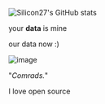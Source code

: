 ![Silicon27's GitHub stats](https://github-readme-stats.vercel.app/api?username=Silicon27&show_icons=true&theme=tokyonight)
<!-- ![Top Langs](https://github-readme-stats.vercel.app/api/top-langs/?username=silicon27&layout=compact) -->
your **data** is mine


























our data now :)

![image](https://github.com/user-attachments/assets/e5fb3fea-7eba-43b3-bf52-bc3c63fa1095)



"*Comrads.*"


I love open source
